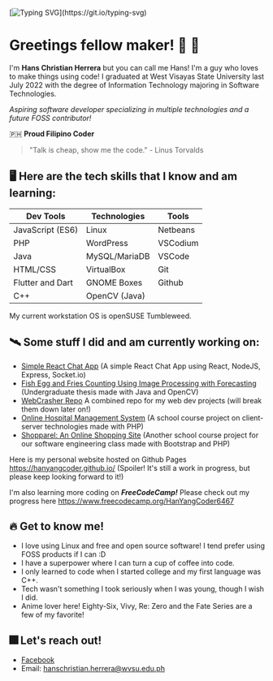 [![Typing SVG](https://readme-typing-svg.herokuapp.com/?lines=Hello+there+fellow+coder!;I'm+Hans;Feel+free+to+explore!)](https://git.io/typing-svg)
# Greetings fellow maker! :wave: :robot:

I'm **Hans Christian Herrera** but you can call me Hans!
I'm a guy who loves to make things using code! I graduated at West Visayas State University last July 2022 with the degree of Information Technology majoring in Software Technologies.

*Aspiring software developer specializing in multiple technologies and a future FOSS contributor!*

🇵🇭 **Proud Filipino Coder**

> "Talk is cheap, show me the code."
     - Linus Torvalds

## 🖥️ Here are the tech skills that I know and am learning:

|Dev Tools|Technologies|Tools|
| --------- | --------- | --------- |
|JavaScript (ES6)|Linux|Netbeans|
|PHP|WordPress|VSCodium|
|Java|MySQL/MariaDB|VSCode|
|HTML/CSS|VirtualBox|Git|
|Flutter and Dart|GNOME Boxes|Github|
|C++|OpenCV (Java)||

My current workstation OS is openSUSE Tumbleweed.

## 🛰️ **Some stuff I did and am currently working on:**
- [Simple React Chat App](https://github.com/HanYangCoder/ReactChatApp) (A simple React Chat App using React, NodeJS, Express, Socket.io)
- [Fish Egg and Fries Counting Using Image Processing with Forecasting](https://github.com/HanYangCoder/javaimgproc-testbed) (Undergraduate thesis made with Java and OpenCV)
- [WebCrasher Repo](https://github.com/HanYangCoder/WebCrasher) A combined repo for my web dev projects (will break them down later on!)
- [Online Hospital Management System](https://github.com/HanYangCoder/web-hospital-management-system) (A school course project on client-server technologies made with PHP)
- [Shopparel: An Online Shopping Site](https://github.com/HanYangCoder/Shopparel-Website-Repo) (Another school course project for our software engineering class made with Bootstrap and PHP)

Here is my personal website hosted on Github Pages https://hanyangcoder.github.io/ (Spoiler! It's still a work in progress, but please keep looking forward to it!)

I'm also learning more coding on ***FreeCodeCamp!*** Please check out my progress here https://www.freecodecamp.org/HanYangCoder6467

## 🔥 **Get to know me!**
- I love using Linux and free and open source software! I tend prefer using FOSS products if I can :D
- I have a superpower where I can turn a cup of coffee into code.
- I only learned to code when I started college and my first language was C++.
- Tech wasn't something I took seriously when I was young, though I wish I did.
- Anime lover here! Eighty-Six, Vivy, Re: Zero and the Fate Series are a few of my favorite!

## 🎆 **Let's reach out!**
- [Facebook](https://www.facebook.com/Hahahahahahansssss/)
- Email: hanschristian.herrera@wvsu.edu.ph
<!--
**HansoYang647/HansoYang647** is a ✨ _special_ ✨ repository because its `README.md` (this file) appears on your GitHub profile.

Here are some ideas to get you started:

- 🔭 I’m currently working on ...
- 🌱 I’m currently learning ...
- 👯 I’m looking to collaborate on ...
- 🤔 I’m looking for help with ...
- 💬 Ask me about ...
- 📫 How to reach me: ...
- 😄 Pronouns: ...
- ⚡ Fun fact: ...
-->
